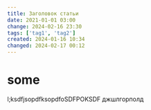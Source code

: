 ```yaml
---
title: Заголовок статьи
date: 2021-01-01 03:00
change: 2024-02-16 23:30
tags: ['tag1', 'tag2']
created: 2024-01-16 10:34
changed: 2024-02-17 00:12
---
```

# some
l;ksdfjsopdfksopdfoSDFPOKSDF
джшлгорполд
